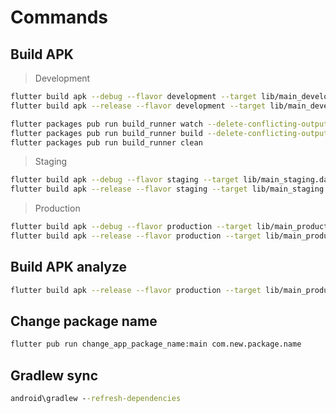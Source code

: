 
# Commands

## Build APK

> Development

```sh
flutter build apk --debug --flavor development --target lib/main_development.dart
flutter build apk --release --flavor development --target lib/main_development.dart

flutter packages pub run build_runner watch --delete-conflicting-outputs
flutter packages pub run build_runner build --delete-conflicting-outputs
flutter packages pub run build_runner clean

```

> Staging

```sh
flutter build apk --debug --flavor staging --target lib/main_staging.dart
flutter build apk --release --flavor staging --target lib/main_staging.dart
```

> Production

```sh
flutter build apk --debug --flavor production --target lib/main_production.dart
flutter build apk --release --flavor production --target lib/main_production.dart
```

## Build APK analyze

```sh
flutter build apk --release --flavor production --target lib/main_production.dart --target-platform android-arm64 --analyze-size
```

## Change package name

```bash
flutter pub run change_app_package_name:main com.new.package.name
```

## Gradlew sync

```bat
android\gradlew --refresh-dependencies
```
